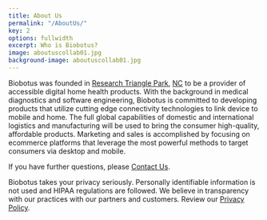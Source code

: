 ```yaml
---
title: About Us
permalink: "/AboutUs/"
key: 2
options: fullwidth
excerpt: Who is Biobotus?
image: aboutuscollab01.jpg
background-image: aboutuscollab01.jpg
---
```


Biobotus was founded in [Research Triangle Park](http://www.rtp.org/), [NC](http://www.ncbiotech.org/) to be a provider of accessible digital home health products.  With the background in medical diagnostics and software engineering, Biobotus is committed to developing products that utilize cutting edge connectivity technologies to link device to mobile and home.  The full global capabilities of domestic and international logistics and manufacturing will be used to bring the consumer high-quality, affordable products.  Marketing and sales is accomplished by focusing on ecommerce platforms that leverage the most powerful methods to target consumers via desktop and mobile.  

If you have further questions, please [Contact Us](https://www.biobotus.com/contactus).

Biobotus takes your privacy seriously.  Personally identifiable information is not used and HIPAA regulations are followed.  We believe in transparency with our practices with our partners and customers.  Review our [Privacy Policy](https://www.biobotus.com/privacy).
